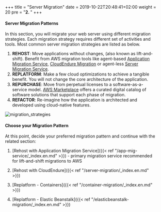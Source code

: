 +++
title = "Server Migration"
date = 2019-10-22T20:48:41+02:00
weight = 20
pre = "<b>2. </b>"
+++

#### Server Migration Patterns

In this section, you will migrate your web server using different migration strategies. Each migration strategy requires different set of activities and tools. Most common server migration strategies are listed as below.

1. **REHOST**: Move applications without changes, (also known as lift-and-shift). Benefit from AWS migration tools like agent-based <a href="https://aws.amazon.com/application-migration-service/">Application Migration Service</a>, <a href="https://aws.amazon.com/cloudendure-migration/" target="_blank" rel="noopener noreferrer">CloudEndure Migration</a> or agent-less <a href="https://aws.amazon.com/server-migration-service/" target="_blank" rel="noopener noreferrer">Server Migration Service</a>.
2. **REPLATFORM**: Make a few cloud optimizations to achieve a tangible benefit. You will not change the core architecture of the application.
3. **REPURCHASE**: Move from perpetual licenses to a software-as-a-service model. <a href="https://aws.amazon.com/mp/migration/" target="_blank" rel="noopener noreferrer">AWS Marketplace</a> offers a curated digital catalog of software solutions that support each phase of migration.
4. **REFACTOR**: Re-imagine how the application is architected and developed using cloud-native features.


![migration_strategies](/server_migration_overview/migration_options.png)


#### Choose your Migration Pattern 

At this point, decide your preferred migration pattern and continue with the related section: 


1. [Rehost with Application Migration Service]({{< ref "/app-mig-service/_index.en.md" >}}) - primary migration service recommended for lift-and-shift migrations to AWS

1. [Rehost with CloudEndure]({{< ref "/server-migration/_index.en.md" >}})

2. [Replatform - Containers]({{< ref "/container-migration/_index.en.md" >}})

3. [Replatform - Elastic Beanstalk]({{< ref "/elasticbeanstalk-migration/_index.en.md" >}})
